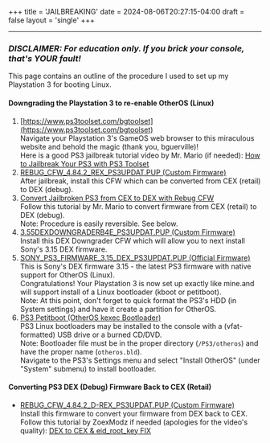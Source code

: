 +++
title = 'JAILBREAKING'
date = 2024-08-06T20:27:15-04:00
draft = false
layout = 'single'
+++

---

### *DISCLAIMER: For education only. If you brick your console, that's YOUR fault!*

This page contains an outline of the procedure I used to set up my Playstation 3 for booting Linux.

#### Downgrading the Playstation 3 to re-enable OtherOS (Linux)

1. [https://www.ps3toolset.com/bgtoolset](https://www.ps3toolset.com/bgtoolset)  
Navigate your Playstation 3's GameOS web browser to this miraculous website and behold the magic (thank you, bguerville)!  
Here is a good PS3 jailbreak tutorial video by Mr. Mario (if needed): [How to Jailbreak Your PS3 with PS3 Toolset](https://youtu.be/LIVu3Px3eXY)
2. [REBUG_CFW_4.84.2_REX_PS3UPDAT.PUP (Custom Firmware)](http://www.ps3linux.net/ps3-filez/REBUG_CFW_4.84.2_REX_PS3UPDAT.PUP)  
After jailbreak, install this CFW which can be converted from CEX (retail) to DEX (debug).
3. [Convert Jailbroken PS3 from CEX to DEX with Rebug CFW](https://youtu.be/tmpexUf9eK0)  
Follow this tutorial by Mr. Mario to convert firmware from CEX (retail) to DEX (debug).  
Note: Procedure is easily reversible. See below.
4. [3.55DEXDOWNGRADERB4E_PS3UPDAT.PUP (Custom Firmware)](http://www.ps3linux.net/ps3-filez/3.55DEXDOWNGRADERB4E_PS3UPDAT.PUP)  
Install this DEX Downgrader CFW which will allow you to next install Sony's 3.15 DEX firmware.
5. [SONY_PS3_FIRMWARE_3.15_DEX_PS3UPDAT.PUP (Official Firmware)](http://www.ps3linux.net/ps3-filez/SONY_PS3_FIRMWARE_3.15_DEX_PS3UPDAT.PUP)  
This is Sony's DEX firmware 3.15 - the latest PS3 firmware with native support for OtherOS (Linux).  
Congratulations! Your Playstation 3 is now set up exactly like mine.and will support install of a Linux bootloader (kboot or petitboot).  
Note: At this point, don't forget to quick format the PS3's HDD (in System settings) and have it create a partition for OtherOS.
6. [PS3 Petitboot (OtherOS kexec Bootloader)](http://www.ps3linux.net/ps3-filez/ps3-petitboot-09.11.30-cui_otheros.bld)  
PS3 Linux bootloaders may be installed to the console with a (vfat-formatted) USB drive or a burned CD/DVD.  
Note: Bootloader file must be in the proper directory (`/PS3/otheros`) and have the proper name (`otheros.bld`).  
Navigate to the PS3's Settings menu and select "Install OtherOS" (under "System" submenu) to install bootloader.

#### Converting PS3 DEX (Debug) Firmware Back to CEX (Retail)

* [REBUG_CFW_4.84.2_D-REX_PS3UPDAT.PUP (Custom Firmware)](http://www.ps3linux.net/ps3-filez/REBUG_CFW_4.84.2_D-REX_PS3UPDAT.PUP)  
Install this firmware to convert your firmware from DEX back to CEX.
Follow this tutorial by ZoexModz if needed (apologies for the video's quality): [DEX to CEX & eid_root_key FIX](ttps://youtu.be/MyOmOz6P898)

